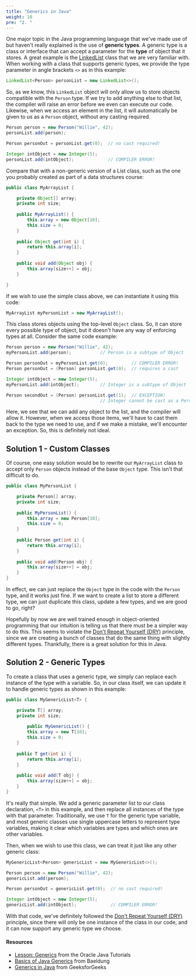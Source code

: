 ```yaml
---
title: "Generics in Java"
weight: 10
pre: "2. "
---
```

One major topic in the Java programming language that we've made use of but haven't really explained is the use of **generic types**. A generic type is a class or interface that can accept a parameter for the **type** of object that it stores. A great example is the [LinkedList](https://docs.oracle.com/javase/8/docs/api/java/util/LinkedList.html) class that we are very familiar with. When working with a class that supports generic types, we provide the type parameter in angle brackets `<>` as in this example:

```java
LinkedList<Person> personList = new LinkedList<>();
```

So, as we know, this `LinkedList` object will only allow us to store objects compatible with the `Person` type. If we try to add anything else to that list, the compiler will raise an error before we even can execute our code. Likewise, when we access an element in the list, it will automatically be given to us as a `Person` object, without any casting required.

```java
Person person = new Person("Willie", 42);
personList.add(person);

Person personOut = personList.get(0);  // no cast required!

Integer intObject = new Integer(5);
personList.add(intObject);             // COMPILER ERROR!
```

Compare that with a non-generic version of a List class, such as the one you probably created as part of a data structures course:

```java
public class MyArrayList {

    private Object[] array;
    private int size;
    
    public MyArrayList() {
        this.array = new Object[10];
        this.size = 0;
    }
    
    public Object get(int i) {
        return this.array[i];
    }
    
    public void add(Object obj) {
        this.array[size++] = obj;
    }

}
```

If we wish to use the simple class above, we can instantiate it using this code:

```java
MyArrayList myPersonList = new MyArrayList();
```

This class stores objects using the top-level `Object` class. So, it can store every possible type of object, but it doesn't have any way of enforcing types at all. Consider the same code example:

```java
Person person = new Person("Willie", 42);
myPersonList.add(person);           // Person is a subtype of Object

Person personOut = myPersonList.get(0);         // COMPILER ERROR!
Person personOut = (Person) personList.get(0);  // requires a cast

Integer intObject = new Integer(5);
myPersonList.add(intObject);        // Integer is a subtype of Object

Person secondOut = (Person) personList.get(1);  // EXCEPTION! 
                                    // Integer cannot be cast as a Person
```

Here, we see that we can add any object to the list, and the compiler will allow it. However, when we access those items, we'll have to cast them back to the type we need to use, and if we make a mistake, we'll encounter an exception. So, this is definitely not ideal.

## Solution 1 - Custom Classes

Of course, one easy solution would be to rewrite our `MyArrayList` class to accept only `Person` objects instead of the base `Object` type. This isn't that difficult to do. 

```java
public class MyPersonList {

    private Person[] array;
    private int size;
    
    public MyPersonList() {
        this.array = new Person[10];
        this.size = 0;
    }
    
    public Person get(int i) {
        return this.array[i];
    }
    
    public void add(Person obj) {
        this.array[size++] = obj;
    }
}
```

In effect, we can just replace the `Object` type in the code with the `Person` type, and it works just fine. If we want to create a list to store a different type, we can just duplicate this class, update a few types, and we are good to go, right? 

Hopefully by now we are well trained enough in object-oriented programming that our intuition is telling us that there must be a simpler way to do this. This seems to violate the [Don't Repeat Yourself (DRY)](https://en.wikipedia.org/wiki/Don%27t_repeat_yourself) principle, since we are creating a bunch of classes that do the same thing with slightly different types. Thankfully, there is a great solution for this in Java.

## Solution 2 - Generic Types

To create a class that uses a generic type, we simply can replace each instance of the type with a variable. So, in our class itself, we can update it to handle generic types as shown in this example:

```java
public class MyGenericList<T> {

    private T[] array;
    private int size;
    
        public MyGenericList() {
        this.array = new T[10];
        this.size = 0;
    }
    
    public T get(int i) {
        return this.array[i];
    }
    
    public void add(T obj) {
        this.array[size++] = obj;
    }
}
```

It's really that simple. We add a generic parameter list to our class declaration, `<T>` in this example, and then replace all instances of the type with that parameter. Traditionally, we use `T` for the generic type variable, and most generic classes use single uppercase letters to represent type variables, making it clear which variables are types and which ones are other variables. 

Then, when we wish to use this class, we can treat it just like any other generic class:

```java
MyGenericList<Person> genericList = new MyGenericList<>();

Person person = new Person("Willie", 42);
genericList.add(person);

Person personOut = genericList.get(0);  // no cast required!

Integer intObject = new Integer(5);
genericList.add(intObject);             // COMPILER ERROR!
```

With that code, we've definitely followed the [Don't Repeat Yourself (DRY)](https://en.wikipedia.org/wiki/Don%27t_repeat_yourself) principle, since there will only be one instance of the class in our code, and it can now support any generic type we choose.

#### Resources

* [Lesson: Generics](https://docs.oracle.com/javase/tutorial/java/generics/index.html) from the Oracle Java Tutorials
* [Basics of Java Generics](https://www.baeldung.com/java-generics) from Baeldung
* [Generics in Java](https://www.geeksforgeeks.org/generics-in-java/) from GeeksforGeeks
